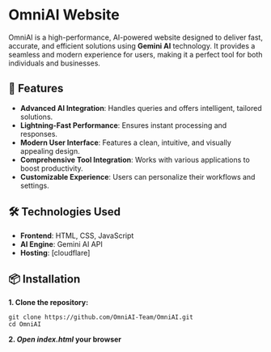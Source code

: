 # OmniAI Website  

OmniAI is a high-performance, AI-powered website designed to deliver fast, accurate, and efficient solutions using **Gemini AI** technology. It provides a seamless and modern experience for users, making it a perfect tool for both individuals and businesses.  

## 🚀 Features  
- **Advanced AI Integration**: Handles queries and offers intelligent, tailored solutions.  
- **Lightning-Fast Performance**: Ensures instant processing and responses.  
- **Modern User Interface**: Features a clean, intuitive, and visually appealing design.  
- **Comprehensive Tool Integration**: Works with various applications to boost productivity.  
- **Customizable Experience**: Users can personalize their workflows and settings.  

## 🛠️ Technologies Used  
- **Frontend**: HTML, CSS, JavaScript  
- **AI Engine**: Gemini AI API 
- **Hosting**: [cloudflare]  

## 📦 Installation

**1. Clone the repository:**

```
git clone https://github.com/OmniAI-Team/OmniAI.git
cd OmniAI
```
**2. *Open index.html* your browser**

